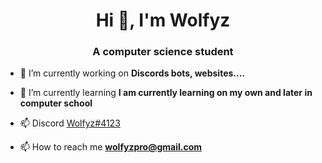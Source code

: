 <h1 align="center">Hi 👋, I'm Wolfyz</h1>
<h3 align="center">A computer science student</h3>

- 🔭 I’m currently working on **Discords bots, websites....**

- 🌱 I’m currently learning **I am currently learning on my own and later in computer school**

- 📫 Discord [Wolfyz#4123](Wolfyz#4123)

- 📫 How to reach me **wolfyzpro@gmail.com**


